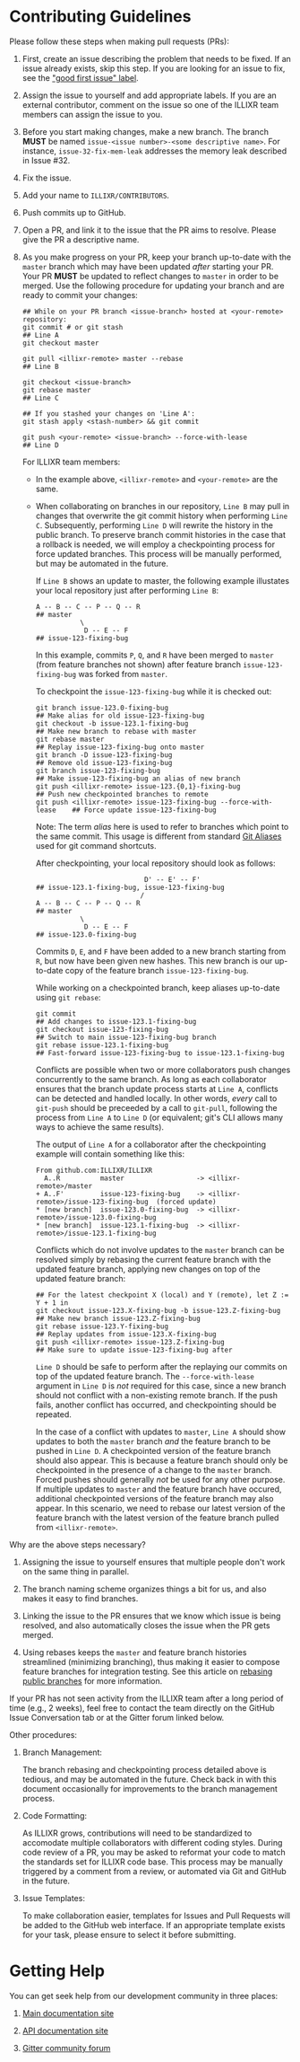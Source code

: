 # Contributing Guidelines

Please follow these steps when making pull requests (PRs):

1.  First, create an issue describing the problem that needs to be fixed.
    If an issue already exists, skip this step.
    If you are looking for an issue to fix, see the ["good first issue" label][2].

1.  Assign the issue to yourself and add appropriate labels.
    If you are an external contributor, comment on the issue so one of the ILLIXR team members
        can assign the issue to you.

1.  Before you start making changes, make a new branch.
    The branch **MUST** be named `issue-<issue number>-<some descriptive name>`.
    For instance, `issue-32-fix-mem-leak` addresses the memory leak described in Issue #32.

1.  Fix the issue.

1.  Add your name to `ILLIXR/CONTRIBUTORS`.

1.  Push commits up to GitHub.

1.  Open a PR, and link it to the issue that the PR aims to resolve.
    Please give the PR a descriptive name.

1.  As you make progress on your PR, keep your branch up-to-date with the `master` branch which
        may have been updated *after* starting your PR.
    Your PR **MUST** be updated to reflect changes to `master` in order to be merged.
    Use the following procedure for updating your branch and are ready to commit your changes:

    <!--- language: lang-none -->

        ## While on your PR branch <issue-branch> hosted at <your-remote> repository:
        git commit # or git stash                                               ## Line A
        git checkout master

        git pull <illixr-remote> master --rebase                                ## Line B

        git checkout <issue-branch>
        git rebase master                                                       ## Line C

        ## If you stashed your changes on 'Line A':
        git stash apply <stash-number> && git commit

        git push <your-remote> <issue-branch> --force-with-lease                ## Line D

    For ILLIXR team members:

    -   In the example above, `<illixr-remote>` and `<your-remote>` are the same.

    -   When collaborating on branches in our repository, `Line B` may pull in changes that overwrite
            the git commit history when performing `Line C`.
        Subsequently, performing `Line D` will rewrite the history in the public branch.
        To preserve branch commit histories in the case that a rollback is needed, we will employ
            a checkpointing process for force updated branches.
        This process will be manually performed, but may be automated in the future.

        If `Line B` shows an update to master, the following example illustates your local repository
            just after performing `Line B`:

        <!--- language: lang-none -->

            A -- B -- C -- P -- Q -- R                                          ## master
                       \
                        D -- E -- F                                             ## issue-123-fixing-bug

        In this example, commits `P`, `Q`, and `R` have been merged to `master`
            (from feature branches not shown) after feature branch `issue-123-fixing-bug` was
            forked from `master`.

        To checkpoint the `issue-123-fixing-bug` while it is checked out:

        <!--- language: lang-none -->

            git branch issue-123.0-fixing-bug                                   ## Make alias for old issue-123-fixing-bug
            git checkout -b issue-123.1-fixing-bug                              ## Make new branch to rebase with master
            git rebase master                                                   ## Replay issue-123-fixing-bug onto master
            git branch -D issue-123-fixing-bug                                  ## Remove old issue-123-fixing-bug
            git branch issue-123-fixing-bug                                     ## Make issue-123-fixing-bug an alias of new branch
            git push <illixr-remote> issue-123.{0,1}-fixing-bug                 ## Push new checkpointed branches to remote
            git push <illixr-remote> issue-123-fixing-bug --force-with-lease    ## Force update issue-123-fixing-bug

        Note: The term _alias_ here is used to refer to branches which point to the same commit.
        This usage is different from standard [Git Aliases][4] used for git command shortcuts.

        After checkpointing, your local repository should look as follows:

        <!--- language: lang-none -->

                                       D' -- E' -- F'                           ## issue-123.1-fixing-bug, issue-123-fixing-bug
                                      /
            A -- B -- C -- P -- Q -- R                                          ## master
                       \
                        D -- E -- F                                             ## issue-123.0-fixing-bug

        Commits `D`, `E`, and `F` have been added to a new branch starting from `R`,
            but now have been given new hashes.
        This new branch is our up-to-date copy of the feature branch `issue-123-fixing-bug`.

        While working on a checkpointed branch, keep aliases up-to-date using `git rebase`:

        <!--- language: lang-none -->

            git commit                                                          ## Add changes to issue-123.1-fixing-bug
            git checkout issue-123-fixing-bug                                   ## Switch to main issue-123-fixing-bug branch
            git rebase issue-123.1-fixing-bug                                   ## Fast-forward issue-123-fixing-bug to issue-123.1-fixing-bug

        Conflicts are possible when two or more collaborators push changes concurrently to
            the same branch.
        As long as each collaborator ensures that the branch update process starts at `Line A`,
            conflicts can be detected and handled locally.
        In other words, _every_ call to `git-push` should be preceeded by a call to `git-pull`,
            following the process from `Line A` to `Line D` (or equivalent; git's CLI allows many
            ways to achieve the same results).

        The output of `Line A` for a collaborator after the checkpointing example will contain
            something like this:

        <!--- language: lang-none -->

            From github.com:ILLIXR/ILLIXR
              A..R          master                  -> <illixr-remote>/master
            + A..F'         issue-123-fixing-bug    -> <illixr-remote>/issue-123-fixing-bug  (forced update)
            * [new branch]  issue-123.0-fixing-bug  -> <illixr-remote>/issue-123.0-fixing-bug
            * [new branch]  issue-123.1-fixing-bug  -> <illixr-remote>/issue-123.1-fixing-bug

        Conflicts which do not involve updates to the `master` branch can be resolved simply
            by rebasing the current feature branch with the updated feature branch,
            applying new changes on top of the updated feature branch:

        <!--- language: lang-none -->

            ## For the latest checkpoint X (local) and Y (remote), let Z := Y + 1 in
            git checkout issue-123.X-fixing-bug -b issue-123.Z-fixing-bug       ## Make new branch issue-123.Z-fixing-bug
            git rebase issue-123.Y-fixing-bug                                   ## Replay updates from issue-123.X-fixing-bug
            git push <illixr-remote> issue-123.Z-fixing-bug                     ## Make sure to update issue-123-fixing-bug after

        `Line D` should be safe to perform after the replaying our commits on top of the
            updated feature branch.
        The `--force-with-lease` argument in `Line D` is _not_ required for this case,
            since a new branch should not conflict with a non-existing remote branch.
        If the push fails, another conflict has occurred, and checkpointing should be repeated.

        In the case of a conflict with updates to `master`, `Line A` should show updates to
            both the `master` branch _and_ the feature branch to be pushed in `Line D`.
        A checkpointed version of the feature branch should also appear.
        This is because a feature branch should only be checkpointed in the presence of a
            change to the `master` branch.
        Forced pushes should generally _not_ be used for any other purpose.
        If multiple updates to `master` and the feature branch have occured, additional
            checkpointed versions of the feature branch may also appear.
        In this scenario, we need to rebase our latest version of the feature branch with
            the latest version of the feature branch pulled from `<illixr-remote>`.


Why are the above steps necessary?

1.  Assigning the issue to yourself ensures that multiple people don't work on the same thing
        in parallel.

1.  The branch naming scheme organizes things a bit for us, and also makes it easy to find branches.

1.  Linking the issue to the PR ensures that we know which issue is being resolved,
        and also automatically closes the issue when the PR gets merged.

1.  Using rebases keeps the `master` and feature branch histories streamlined (minimizing branching),
        thus making it easier to compose feature branches for integration testing.
    See this article on [rebasing public branches][3] for more information.

If your PR has not seen activity from the ILLIXR team after a long period of time (e.g., 2 weeks),
    feel free to contact the team directly on the GitHub Issue Conversation tab or at
    the Gitter forum linked below.


Other procedures:

1.  Branch Management:

    The branch rebasing and checkpointing process detailed above is tedious, and may be automated in
        the future.
    Check back in with this document occasionally for improvements to the branch management process.

1.  Code Formatting:

    As ILLIXR grows, contributions will need to be standardized to accomodate multiple collaborators
        with different coding styles.
    During code review of a PR, you may be asked to reformat your code to match the standards set for
        ILLIXR code base.
    This process may be manually triggered by a comment from a review, or automated via Git and GitHub
        in the future.

1.  Issue Templates:

    To make collaboration easier, templates for Issues and Pull Requests will be added to
        the GitHub web interface.
    If an appropriate template exists for your task, please ensure to select it before submitting.


# Getting Help

You can get seek help from our development community in three places:

1.  [Main documentation site][10]

1.  [API documentation site][11]

1.  [Gitter community forum][1]


[//]: # (- References -)

[1]:    https://gitter.im/ILLIXR/community
[2]:    https://github.com/ILLIXR/ILLIXR/issues?q=is%3Aopen+is%3Aissue+label%3A%22good+first+issue%22
[3]:    https://redfin.engineering/git-rebasing-public-branches-works-much-better-than-youd-think-ecc9a115aea9
[4]:    https://git-scm.com/book/en/v2/Git-Basics-Git-Aliases

[//]: # (- Internal -)

[10]:   index.md
[11]:   api/html/annotated.html

